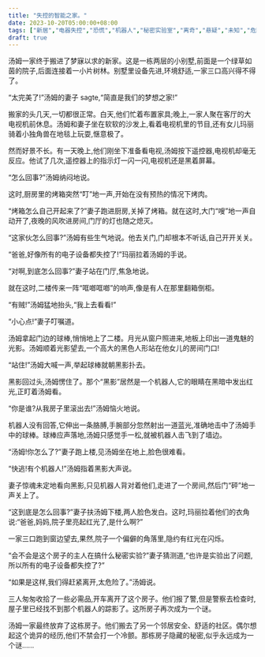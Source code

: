 ```yaml
---
title: "失控的智能之家。"
date: 2023-10-20T05:00:00+08:00
tags: ["新居","电器失控","恐慌","机器人","秘密实验室","离奇","悬疑","未知","危险","逃生","谜团","开放结局","Claude"]
draft: true
--- 
```


汤姆一家终于搬进了梦寐以求的新家。这是一栋两层的小别墅,前面是一个绿草如茵的院子,后面连接着一小片树林。别墅里设备先进,环境舒适,一家三口高兴得不得了。

“太完美了!”汤姆的妻子 sagte,“简直是我们的梦想之家!”

搬家的头几天,一切都很正常。白天,他们忙着布置家具;晚上,一家人聚在客厅的大电视机前休息。汤姆和妻子坐在软软的沙发上,看着电视机里的节目,还有女儿玛丽骑着小独角兽在地毯上玩耍,惬意极了。

然而好景不长。有一天晚上,他们刚坐下准备看电视,汤姆按下遥控器,电视机却毫无反应。他试了几次,遥控器上的指示灯一闪一闪,电视机还是黑着屏幕。

“怎么回事?”汤姆纳闷地说。

这时,厨房里的烤箱突然“叮”地一声,开始在没有预热的情况下烤肉。

“烤箱怎么自己开起来了?”妻子跑进厨房,关掉了烤箱。就在这时,大门“嗖”地一声自动开了,夜晚的风吹进房间,门厅的灯也随之熄灭。

“这家伙怎么回事?”汤姆有些生气地说。他去关门,门却根本不听话,自己开开关关。

“爸爸,好像所有的电子设备都失控了!”玛丽拉着汤姆的手说。

“对啊,到底怎么回事?”妻子站在门厅,焦急地说。

就在这时,二楼传来一阵“哐啷哐啷”的响声,像是有人在那里翻箱倒柜。

“有贼!”汤姆猛地抬头,“我上去看看!”

“小心点!”妻子叮嘱道。

汤姆拿起门边的球棒,悄悄地上了二楼。月光从窗户照进来,地板上印出一道鬼魅的光影。汤姆顺着光影望去,一个高大的黑色人形站在他女儿的房间门口!

“站住!”汤姆大喊一声,举起球棒就朝黑影扑去。

黑影回过头,汤姆愣住了。那个“黑影”居然是一个机器人,它的眼睛在黑暗中发出红光,正盯着汤姆看。

“你是谁?从我房子里滚出去!”汤姆恼火地说。

机器人没有回答,它伸出一条胳膊,手腕部分忽然射出一道蓝光,准确地击中了汤姆手中的球棒。球棒应声落地,汤姆只感觉手一松,就被机器人击飞到了墙边。

“汤姆!你怎么了?”妻子跑上楼,见汤姆坐在地上,脸色很难看。

“快逃!有个机器人!”汤姆指着黑影大声说。

妻子惊魂未定地看向黑影,只见机器人背对着他们,走进了一个房间,然后门“砰”地一声关上了。

“这到底是怎么回事?”妻子扶汤姆下楼,两人脸色发白。这时,玛丽拉着他们的衣角说:“爸爸,妈妈,院子里亮起红光了,是什么啊?”

一家三口跑到窗边望去,果然,院子一个偏僻的角落里,隐约有红光在闪烁。

“会不会是这个房子的主人在搞什么秘密实验?”妻子猜测道,“也许是实验出了问题,所以所有的电子设备都失控了?”

“如果是这样,我们得赶紧离开,太危险了。”汤姆说。

三人匆匆收拾了一些必需品,开车离开了这个房子。他们报了警,但是警察去检查时,屋子里已经找不到那个机器人的踪影了。这所房子再次成为一个谜。

汤姆一家最终放弃了这栋房子。他们搬去了另一个邻居安全、舒适的社区。偶尔想起这个诡异的经历,他们不禁会打一个冷颤。那栋房子隐藏的秘密,似乎永远成为一个谜......